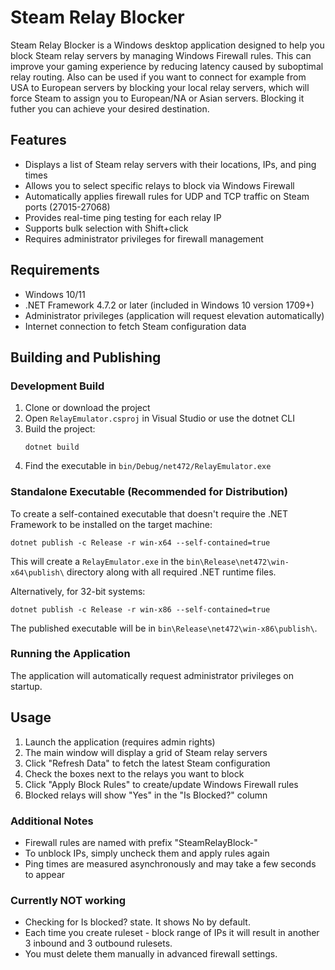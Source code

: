 # Steam Relay Blocker

Steam Relay Blocker is a Windows desktop application designed to help you block Steam relay servers by managing Windows Firewall rules. This can improve your gaming experience by reducing latency caused by suboptimal relay routing.
Also can be used if you want to connect for example from USA to European servers by blocking your local relay servers, which will force Steam to assign you to European/NA or Asian servers. Blocking it futher you can achieve your desired destination.

## Features

- Displays a list of Steam relay servers with their locations, IPs, and ping times
- Allows you to select specific relays to block via Windows Firewall
- Automatically applies firewall rules for UDP and TCP traffic on Steam ports (27015-27068)
- Provides real-time ping testing for each relay IP
- Supports bulk selection with Shift+click
- Requires administrator privileges for firewall management

## Requirements

- Windows 10/11
- .NET Framework 4.7.2 or later (included in Windows 10 version 1709+)
- Administrator privileges (application will request elevation automatically)
- Internet connection to fetch Steam configuration data

## Building and Publishing

### Development Build
1. Clone or download the project
2. Open `RelayEmulator.csproj` in Visual Studio or use the dotnet CLI
3. Build the project:
   ```
   dotnet build
   ```
4. Find the executable in `bin/Debug/net472/RelayEmulator.exe`

### Standalone Executable (Recommended for Distribution)
To create a self-contained executable that doesn't require the .NET Framework to be installed on the target machine:

```
dotnet publish -c Release -r win-x64 --self-contained=true
```

This will create a `RelayEmulator.exe` in the `bin\Release\net472\win-x64\publish\` directory along with all required .NET runtime files.

Alternatively, for 32-bit systems:
```
dotnet publish -c Release -r win-x86 --self-contained=true
```

The published executable will be in `bin\Release\net472\win-x86\publish\`.

### Running the Application
The application will automatically request administrator privileges on startup.

## Usage

1. Launch the application (requires admin rights)
2. The main window will display a grid of Steam relay servers
3. Click "Refresh Data" to fetch the latest Steam configuration
4. Check the boxes next to the relays you want to block
5. Click "Apply Block Rules" to create/update Windows Firewall rules
6. Blocked relays will show "Yes" in the "Is Blocked?" column

### Additional Notes
- Firewall rules are named with prefix "SteamRelayBlock-"
- To unblock IPs, simply uncheck them and apply rules again
- Ping times are measured asynchronously and may take a few seconds to appear

### Currently NOT working
- Checking for Is blocked? state. It shows No by default. 
- Each time you create ruleset - block range of IPs it will result in another 3 inbound and 3 outbound rulesets.
- You must delete them manually in advanced firewall settings.

